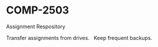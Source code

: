 # COMP-2503
Assignment Respository

Transfer assignments from drives.
&nbsp;
Keep frequent backups.

